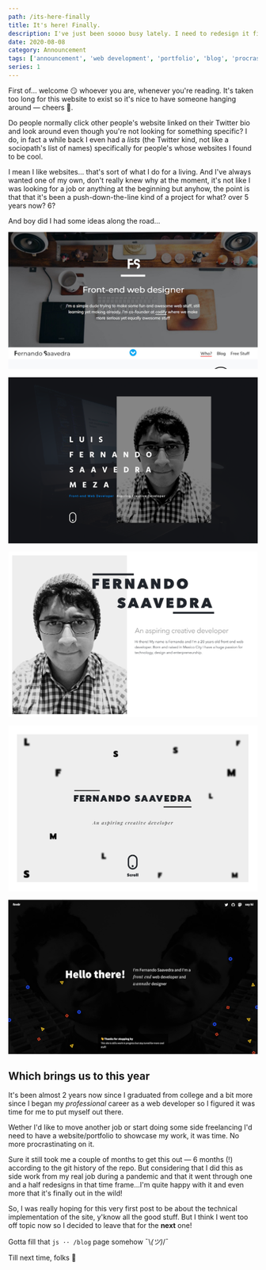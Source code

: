 ```yaml
---
path: /its-here-finally
title: It's here! Finally.
description: I've just been soooo busy lately. I need to redesign it first, it feels outdated already. I know, I know... Soon™. NO. No more — its finally here.
date: 2020-08-08
category: Announcement
tags: ['announcement', 'web development', 'portfolio', 'blog', 'procrastination']
series: 1
---
```


First of... welcome 😏 whoever you are, whenever you're reading. It's taken too long for this website to exist so it's nice to have someone hanging around — cheers 🍻. 

Do people normally click other people's website linked on their Twitter bio and look around even though you're not looking for something specific? I do, in fact a while back I even had a _lists_ (the Twitter kind, not like a sociopath's list of names) specifically for people's whose websites I found to be cool.

I mean I like websites... that's sort of what I do for a living. And I've always wanted one of my own, don't really knew why at the moment, it's not like I was looking for a job or anything at the beginning but anyhow, the point is that that it's been a push-down-the-line kind of a project for what? over 5 years now? 6?

And boy did I had some ideas along the road...


![Website attempt #1 Unsplash photo on the background with white text over it. Colorful, playful](fsvdr-v1.jpg "— I believe this one I actually coded at some point 🤔")

![Website attempt #2 Darker Unsplash photo on the background, black and white selfie and grid-shaped letters](fsvdr-v2.jpg "— Don't really know where I was going with this...")

![Website attempt #3 Keep it simple, big black and white selfie, black bold name](fsvdr-v3.jpg "— Back to the basics... but went to a bit too boring")

![Website attempt #4 Weirder, black bold uppercase name and letters around in different depths using blur](fsvdr-v4.jpg "— ... I mean... looks kind of cool")

![Website attempt #4 Almost there, background darker image with two-headed me and white text over. Colorful shapes floating around](fsvdr-v5.jpg "— Not bad actually but never got past the work-in-progress phase")

## Which brings us to this year

It's been almost 2 years now since I graduated from college and a bit more since I began my _professional_ career as a web developer so I figured it was time for me to put myself out there. 

Wether I'd like to move another job or start doing some side freelancing I'd need to have a website/portfolio to showcase my work, it was time. No more procrastinating on it.

Sure it still took me a couple of months to get this out — 6 months (!) according to the git history of the repo. But considering that I did this as side work from my real job during a pandemic and that it went through one and a half redesigns in that time frame...I'm quite happy with it and even more that it's finally out in the wild!

So, I was really hoping for this very first post to be about the technical implementation of the site, y'know all the good stuff. But I think I went too off topic now so I decided to leave that for the **next** one!

Gotta fill that `js ·· /blog` page somehow ¯\\_(ツ)_/¯

Till next time, folks 👋


